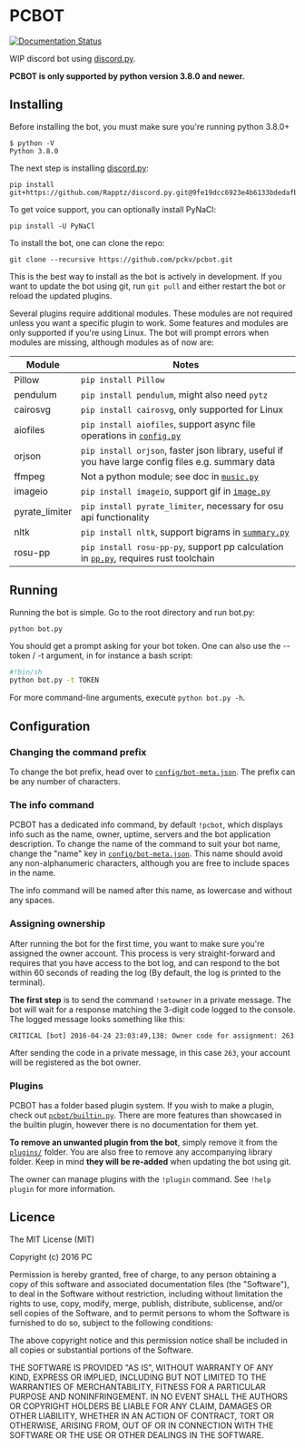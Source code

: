 # PCBOT

[![Documentation Status](https://readthedocs.org/projects/pcbot/badge/?version=latest)](http://pcbot.readthedocs.io/en/latest/?badge=latest)

WIP discord bot using [discord.py](https://github.com/Rapptz/discord.py).

**PCBOT is only supported by python version 3.8.0 and newer.**

## Installing
Before installing the bot, you must make sure you're running python 
3.8.0+

```
$ python -V
Python 3.8.0
```

The next step is installing [discord.py](https://github.com/Rapptz/discord.py):

```
pip install git+https://github.com/Rapptz/discord.py.git@9fe19dcc6923e4b6133bdedafb33658bf37c9ab7
```

To get voice support, you can optionally install PyNaCl:

```
pip install -U PyNaCl
```

To install the bot, one can clone the repo:

```
git clone --recursive https://github.com/pckv/pcbot.git
```

This is the best way to install as the bot is actively in development. 
If you want to update the bot using git, run `git pull` and either 
restart the bot or reload the updated plugins.

Several plugins require additional modules. These modules are not 
required unless you want a specific plugin to work. Some features and 
modules are only supported if you're using Linux. The bot will prompt 
errors when modules are missing, although modules as of now are:

| Module         | Notes                                                                                                        |
|----------------|--------------------------------------------------------------------------------------------------------------|
| Pillow         | `pip install Pillow`                                                                                         |
| pendulum       | `pip install pendulum`, might also need `pytz`                                                               |
| cairosvg       | `pip install cairosvg`, only supported for Linux                                                             |
| aiofiles       | `pip install aiofiles`, support async file operations in [`config.py`](pcbot/config.py)                      |
| orjson         | `pip install orjson`, faster json library, useful if you have large config files e.g. summary data           |
| ffmpeg         | Not a python module; see doc in [`music.py`](plugins/music.py)                                               |
| imageio        | `pip install imageio`, support gif in [`image.py`](plugins/image.py)                                         |
| pyrate_limiter | `pip install pyrate_limiter`, necessary for osu api functionality                                            |
| nltk           | `pip install nltk`, support bigrams in [`summary.py`](plugins/summary.py)                                    |
| rosu-pp        | `pip install rosu-pp-py`, support pp calculation in [`pp.py`](plugins/osulib/pp.py), requires rust toolchain |

## Running
Running the bot is simple. Go to the root directory 
and run bot.py:

```
python bot.py
```

You should get a prompt asking for your bot token. One can also use the
--token / -t argument, in for instance a bash script:

```sh
#!bin/sh
python bot.py -t TOKEN
```

For more command-line arguments, execute `python bot.py -h`.

## Configuration
### Changing the command prefix
To change the bot prefix, head over to [`config/bot-meta.json`](config/bot_meta.json). 
The prefix can be any number of characters.

### The info command
PCBOT has a dedicated info command, by default `!pcbot`, which 
displays info such as the name, owner, uptime, servers and the bot 
application description. To change the name of the command to suit 
your bot name, change the "name" key in [`config/bot-meta.json`](config/bot_meta.json). This 
name should avoid any non-alphanumeric characters, although you are
free to include spaces in the name. 

The info command will be named after this name, as lowercase and 
without any spaces.

### Assigning ownership
After running the bot for the first time, you want to make sure you're 
assigned the owner account. This process is very straight-forward and 
requires that you have access to the bot log, and can respond to the 
bot within 60 seconds of reading the log (By default, the log is 
printed to the terminal).

**The first step** is to send the command `!setowner` in a private 
message. The bot will wait for a response matching the 3-digit code 
logged to the console. The logged message looks something like this:

```
CRITICAL [bot] 2016-04-24 23:03:49,138: Owner code for assignment: 263
```

After sending the code in a private message, in this case `263`, 
your account will be registered as the bot owner.

### Plugins
PCBOT has a folder based plugin system. If you wish to make a plugin, 
check out [`pcbot/builtin.py`](pcbot/builtin.py). There are more features than showcased 
in the builtin plugin, however there is no documentation for them yet.

**To remove an unwanted plugin from the bot**, simply remove it from 
the [`plugins/`](plugins) folder. You are also free to remove any accompanying 
library folder. Keep in mind **they will be re-added** when updating 
the bot using git.

The owner can manage plugins with the `!plugin` command. See
`!help plugin` for more information.

## Licence
The MIT License (MIT)

Copyright (c) 2016 PC

Permission is hereby granted, free of charge, to any person obtaining a copy
of this software and associated documentation files (the "Software"), to deal
in the Software without restriction, including without limitation the rights
to use, copy, modify, merge, publish, distribute, sublicense, and/or sell
copies of the Software, and to permit persons to whom the Software is
furnished to do so, subject to the following conditions:

The above copyright notice and this permission notice shall be included in all
copies or substantial portions of the Software.

THE SOFTWARE IS PROVIDED "AS IS", WITHOUT WARRANTY OF ANY KIND, EXPRESS OR
IMPLIED, INCLUDING BUT NOT LIMITED TO THE WARRANTIES OF MERCHANTABILITY,
FITNESS FOR A PARTICULAR PURPOSE AND NONINFRINGEMENT. IN NO EVENT SHALL THE
AUTHORS OR COPYRIGHT HOLDERS BE LIABLE FOR ANY CLAIM, DAMAGES OR OTHER
LIABILITY, WHETHER IN AN ACTION OF CONTRACT, TORT OR OTHERWISE, ARISING FROM,
OUT OF OR IN CONNECTION WITH THE SOFTWARE OR THE USE OR OTHER DEALINGS IN THE
SOFTWARE.
